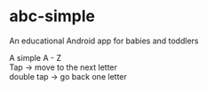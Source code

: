 # abc-simple
An educational Android app for babies and toddlers

A simple A - Z<br>
Tap -> move to the next letter<br>
double tap -> go back one letter

